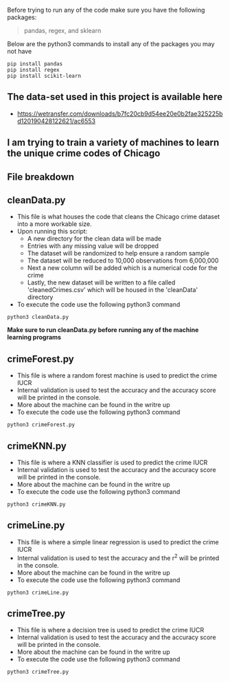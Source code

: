 Before trying to run any of the code make sure you have the following packages:
>pandas, regex, and sklearn

Below are the python3 commands to install any of the packages you may not have
```
pip install pandas
pip install regex
pip install scikit-learn
```

The data-set used in this project is available here
- 
- https://wetransfer.com/downloads/b7fc20cb9d54ee20e0b2fae325225bd120190428122621/ac6553

I am trying to train a variety of machines to learn the unique crime codes of Chicago 
-

File breakdown
-

cleanData.py
-
- This file is what houses the code that cleans the Chicago crime dataset into a more workable size.
- Upon running this script:
  - A new directory for the clean data will be made
  - Entries with any missing value will be dropped
  - The dataset will be randomized to help ensure a random sample
  - The dataset will be reduced to 10,000 observations from 6,000,000
  - Next a new column will be added which is a numerical code for the crime
  - Lastly, the new dataset will be written to a file called 'cleanedCrimes.csv' which will be housed in the 'cleanData' directory
- To execute the code use the following python3 command
```
python3 cleanData.py
```

**Make sure to run cleanData.py before running any of the machine learning programs**

crimeForest.py
-
- This file is where a random forest machine is used to predict the crime IUCR
- Internal validation is used to test the accuracy and the accuracy score will be printed in the console.
- More about the machine can be found in the writre up
- To execute the code use the following python3 command
```
python3 crimeForest.py
```

crimeKNN.py
-
- This file is where a KNN classifier is used to predict the crime IUCR
- Internal validation is used to test the accuracy and the accuracy score will be printed in the console.
- More about the machine can be found in the writre up
- To execute the code use the following python3 command
```
python3 crimeKNN.py
```

crimeLine.py
-
- This file is where a simple linear regression is used to predict the crime IUCR
- Internal validation is used to test the accuracy and the r<sup>2</sup> will be printed in the console.
- More about the machine can be found in the writre up
- To execute the code use the following python3 command
```
python3 crimeLine.py
```

crimeTree.py
-
- This file is where a decision tree is used to predict the crime IUCR
- Internal validation is used to test the accuracy and the accuracy score will be printed in the console.
- More about the machine can be found in the writre up
- To execute the code use the following python3 command
```
python3 crimeTree.py
```

